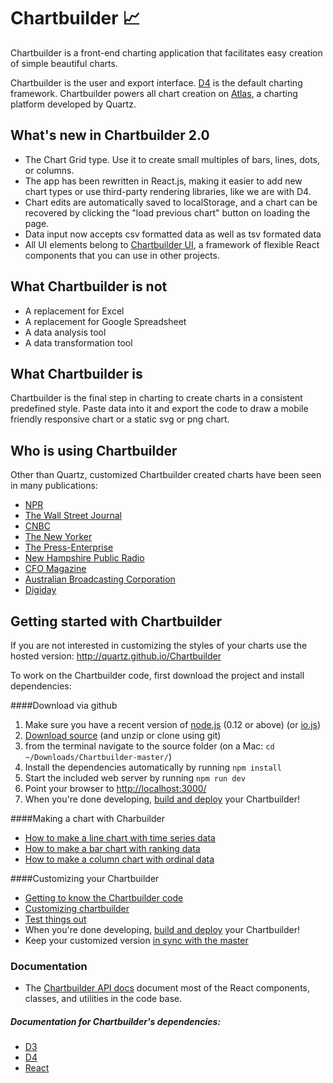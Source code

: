 Chartbuilder :chart_with_upwards_trend:
============

Chartbuilder is a front-end charting application that facilitates easy creation of simple beautiful charts.

Chartbuilder is the user and export interface. [D4](https://github.com/heavysixer/d4) is the default charting framework.
Chartbuilder powers all chart creation on [Atlas](http://atlas.qz.com), a
charting platform developed by Quartz.

What's new in Chartbuilder 2.0
-------------------------
* The Chart Grid type. Use it to create small multiples of bars, lines, dots, or columns.
* The app has been rewritten in React.js, making it easier to add new chart types or use
third-party rendering libraries, like we are with D4.
* Chart edits are automatically saved to localStorage, and a chart can be
recovered by clicking the "load previous chart" button on loading the page.
* Data input now accepts csv formatted data as well as tsv formated data
* All UI elements belong to [Chartbuilder UI](https://github.com/Quartz/chartbuilder-ui),
a framework of flexible React components that you can use in other projects.

What Chartbuilder is not
-------------------------
+ A replacement for Excel
+ A replacement for Google Spreadsheet
+ A data analysis tool
+ A data transformation tool

What Chartbuilder is
--------------------
Chartbuilder is the final step in charting to create charts in a consistent predefined style. Paste data into it and export the code to draw a mobile friendly responsive chart or a static svg or png chart.


Who is using Chartbuilder
--------------------
Other than Quartz, customized Chartbuilder created charts have been seen in many publications:
+ [NPR](http://www.npr.org/blogs/parallels/2013/10/24/240493422/in-most-every-european-country-bikes-are-outselling-cars)
+ [The Wall Street Journal](http://blogs.wsj.com/korearealtime/2014/03/07/for-korean-kids-mobile-chat-rules/)
+ [CNBC](http://www.cnbc.com/id/101009116)
+ [The New Yorker](http://www.newyorker.com/online/blogs/currency/2013/12/2013-the-year-in-charts.html)
+ [The Press-Enterprise](http://blog.pe.com/political-empire/2013/07/31/ppic-poll-global-warming-a-concern-for-inland-voters/)
+ [New Hampshire Public Radio](http://nhpr.org/post/water-cleanup-commences-beede-story-shows-superfund-laws-flaws)
+ [CFO Magazine](http://ww2.cfo.com/the-economy/2013/11/retail-sales-growth-stalls/)
+ [Australian Broadcasting Corporation](http://www.abc.net.au/news/2013-10-11/nobel-prize3a-why-2001-was-the-best-year-to-win/5016010)
+ [Digiday](http://digiday.com/publishers/5-charts-tell-state-digital-publishing/)


Getting started with Chartbuilder
---------------------------------
If you are not interested in customizing the styles of your charts use the hosted version: http://quartz.github.io/Chartbuilder

To work on the Chartbuilder code, first download the project and install
dependencies:

####Download via github
1. Make sure you have a recent version of [node.js](https://github.com/joyent/node/wiki/Installation) (0.12 or above) (or [io.js](https://iojs.org/en/index.html))
2. [Download source](https://github.com/Quartz/Chartbuilder/archive/master.zip) (and unzip or clone using git)
3. from the terminal navigate to the source folder (on a Mac: `cd ~/Downloads/Chartbuilder-master/`)
4. Install the dependencies automatically by running `npm install`
5. Start the included web server by running `npm run dev`
6. Point your browser to [http://localhost:3000/](http://localhost:3000/)
7. When you're done developing, [build and deploy](docs/deploying.md) your Chartbuilder!

####Making a chart with Charbuilder
* [How to make a line chart with time series data](tutorials/basic-chart.md)
* [How to make a bar chart with ranking data](tutorials/bar-chart-with-ranking-data.md)
* [How to make a column chart with ordinal data](tutorials/column-chart-ordinal-data.md)

####Customizing your Chartbuilder
* [Getting to know the Chartbuilder code](docs/01-introduction.md)
* [Customizing chartbuilder](docs/02-customizing-chartbuilder.md)
* [Test things out](docs/testing.md)
* When you're done developing, [build and deploy](docs/deploying.md) your Chartbuilder!
* Keep your customized version [in sync with the master](docs/git-workflow-forks.md)

### Documentation

* The [Chartbuilder API docs](http://quartz.github.io/Chartbuilder/api-docs/)
document most of the React components, classes, and utilities in the code base.

##### Documentation for Chartbuilder's dependencies:
* [D3](https://github.com/mbostock/d3/wiki)
* [D4](http://visible.io/docs.html)
* [React](https://facebook.github.io/react/docs/getting-started.html)

